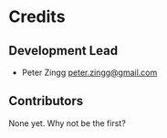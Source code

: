 # Credits

## Development Lead

* Peter Zingg <peter.zingg@gmail.com>


## Contributors

None yet. Why not be the first?
